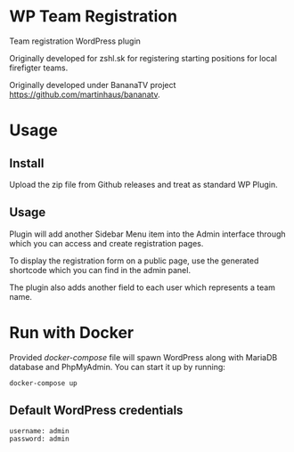 # WP Team Registration
Team registration WordPress plugin

Originally developed for zshl.sk for registering starting positions for local firefigter teams.

Originally developed under BananaTV project https://github.com/martinhaus/bananatv.

# Usage

## Install

Upload the zip file from Github releases and treat as standard WP Plugin.

## Usage

Plugin will add another Sidebar Menu item into the Admin interface through which you can access and create registration pages.

To display the registration form on a public page, use the generated shortcode which you can find in the admin panel.

The plugin also adds another field to each user which represents a team name.

# Run with Docker

Provided *docker-compose* file will spawn WordPress along with MariaDB database and PhpMyAdmin.
You can start it up by running:

```
docker-compose up
```


## Default WordPress credentials

```
username: admin
password: admin
```





